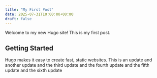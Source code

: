 ```yaml
---
title: "My First Post"
date: 2025-07-31T10:00:00+00:00
draft: false
---
```


Welcome to my new Hugo site! This is my first post.

## Getting Started

Hugo makes it easy to create fast, static websites.
This is an update
and another update
and the third update
and the fourth update
and the fifth update
and the sixth update
